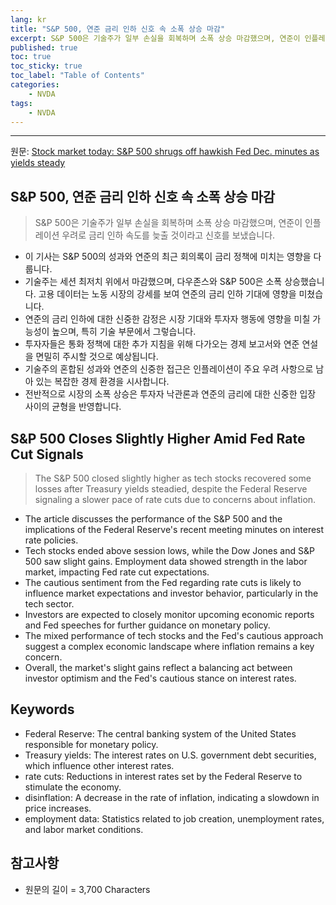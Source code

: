 ```yaml
---
lang: kr
title: "S&P 500, 연준 금리 인하 신호 속 소폭 상승 마감"
excerpt: S&P 500은 기술주가 일부 손실을 회복하며 소폭 상승 마감했으며, 연준이 인플레이션 우려로 금리 인하 속도를 늦출 것이라고 신호를 보냈습니다.
published: true
toc: true
toc_sticky: true
toc_label: "Table of Contents"
categories:
    - NVDA
tags:
    - NVDA
---
```


---

  원문: [Stock market today: S&P 500 shrugs off hawkish Fed Dec. minutes as yields steady](https://www.investing.com/news/stock-market-news/stock-market-today-sp-500-shrugs-off-hawkish-fed-dec-minutes-as-yields-steady-3801671)

## S&P 500, 연준 금리 인하 신호 속 소폭 상승 마감

> S&P 500은 기술주가 일부 손실을 회복하며 소폭 상승 마감했으며, 연준이 인플레이션 우려로 금리 인하 속도를 늦출 것이라고 신호를 보냈습니다.


- 이 기사는 S&P 500의 성과와 연준의 최근 회의록이 금리 정책에 미치는 영향을 다룹니다.
- 기술주는 세션 최저치 위에서 마감했으며, 다우존스와 S&P 500은 소폭 상승했습니다. 고용 데이터는 노동 시장의 강세를 보여 연준의 금리 인하 기대에 영향을 미쳤습니다.
- 연준의 금리 인하에 대한 신중한 감정은 시장 기대와 투자자 행동에 영향을 미칠 가능성이 높으며, 특히 기술 부문에서 그렇습니다.
- 투자자들은 통화 정책에 대한 추가 지침을 위해 다가오는 경제 보고서와 연준 연설을 면밀히 주시할 것으로 예상됩니다.
- 기술주의 혼합된 성과와 연준의 신중한 접근은 인플레이션이 주요 우려 사항으로 남아 있는 복잡한 경제 환경을 시사합니다.
- 전반적으로 시장의 소폭 상승은 투자자 낙관론과 연준의 금리에 대한 신중한 입장 사이의 균형을 반영합니다.

## S&P 500 Closes Slightly Higher Amid Fed Rate Cut Signals

> The S&P 500 closed slightly higher as tech stocks recovered some losses after Treasury yields steadied, despite the Federal Reserve signaling a slower pace of rate cuts due to concerns about inflation.


- The article discusses the performance of the S&P 500 and the implications of the Federal Reserve's recent meeting minutes on interest rate policies.
- Tech stocks ended above session lows, while the Dow Jones and S&P 500 saw slight gains. Employment data showed strength in the labor market, impacting Fed rate cut expectations.
- The cautious sentiment from the Fed regarding rate cuts is likely to influence market expectations and investor behavior, particularly in the tech sector.
- Investors are expected to closely monitor upcoming economic reports and Fed speeches for further guidance on monetary policy.
- The mixed performance of tech stocks and the Fed's cautious approach suggest a complex economic landscape where inflation remains a key concern.
- Overall, the market's slight gains reflect a balancing act between investor optimism and the Fed's cautious stance on interest rates.

## Keywords

- Federal Reserve: The central banking system of the United States responsible for monetary policy.
- Treasury yields: The interest rates on U.S. government debt securities, which influence other interest rates.
- rate cuts: Reductions in interest rates set by the Federal Reserve to stimulate the economy.
- disinflation: A decrease in the rate of inflation, indicating a slowdown in price increases.
- employment data: Statistics related to job creation, unemployment rates, and labor market conditions.

## 참고사항

- 원문의 길이 = 3,700 Characters

